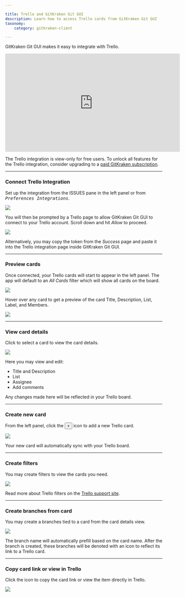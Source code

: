 ```yaml
---

title: Trello and GitKraken Git GUI
description: Learn how to access Trello cards from GitKraken Git GUI
taxonomy:
    category: gitkraken-client

---
```


GitKraken Git GUI makes it easy to integrate with Trello.

<div class='embed-container embed-container--16-9'>
    <iframe width="560" height="315" src="https://www.youtube.com/embed/huH2nZaGG-s" frameborder="0" allowfullscreen></iframe>
</div>

<div class='callout callout--basic'>
    <p>The Trello integration is view-only for free users. To unlock all features for the Trello integration, consider upgrading to a <a href="https://gitkraken.com/pricing">paid GitKraken subscription</a>.</p>
</div>

***

### Connect Trello Integration

Set up the integration from the ISSUES pane in the left panel or from <kbd><i>Preferences    <i class='fa fa-caret-right'></i>     Integrations</i></kbd>.

<img src="/wp-content/uploads/connect-trello-integration.png" srcset="/wp-content/uploads/connect-trello-integration@2x.png" class="img-bordered img-responsive center">

You will then be prompted by a Trello page to allow GitKraken Git GUI to connect to your Trello account. Scroll down and hit <em>Allow</em> to proceed.

<img src="/wp-content/uploads/trello-integration.png" srcset="/wp-content/uploads/trello-integration@2x.png" class="img-bordered img-responsive center">

Alternatively, you may copy the token from the _Success_ page and paste it into the Trello integration page inside GitKraken Git GUI.

***

### Preview cards

Once connected, your Trello cards will start to appear in the left panel. The app will default to an _All Cards_ filter which will show all cards on the board.

<img src="/wp-content/uploads/card-list-trello-integration.png" srcset="/wp-content/uploads/card-list-trello-integration@2x.png" class="img-bordered img-responsive center">

Hover over any card to get a preview of the card Title, Description, List, Label, and Members.

<img src="/wp-content/uploads/view-card-trello-integration.png" srcset="/wp-content/uploads/view-card-trello-integration@2x.png" class="img-bordered img-responsive center">

***
### View card details

Click to select a card to view the card details.

<img src="/wp-content/uploads/card-details-trello-integration.gif" class="img-bordered img-responsive center">

Here you may view and edit:

 - Title and Description
 - List
 - Assignee
 - Add comments

Any changes made here will be reflected in your Trello board.

***

### Create new card

From the left panel, click the <button class='button button--success button--ui button--nolink'>+</button> icon to add a new Trello card.

<img src="/wp-content/uploads/create-card-trello-integration.gif" class="img-bordered img-responsive center">

Your new card will automatically sync with your Trello board.

***

### Create filters

You may create filters to view the cards you need.

<img src="/wp-content/uploads/create-filter-trello-integration.png" srcset="/wp-content/uploads/create-filter-trello-integration@2x.png" class="img-bordered img-responsive center">

Read more about Trello filters on the [Trello support site](https://help.trello.com/article/808-searching-for-cards-all-boards).


***

### Create branches from card

You may create a branches tied to a card from the card details view.

<img src="/wp-content/uploads/create-branch-jira-integration.gif" class="img-bordered img-responsive center">

The branch name will automatically prefill based on the card name. After the branch is created, these branches will be denoted with an icon to reflect its link to a Trello card.

***

### Copy card link or view in Trello

Click the <kbd> <i class="fa fa-ellipsis-v"></i> </kbd> icon to copy the card link or view the item directly in Trello.

<img src="/wp-content/uploads/view-issue-in-jira.png" srcset="/wp-content/uploads/view-issue-in-jira@2x.png" class="img-bordered img-responsive center">
